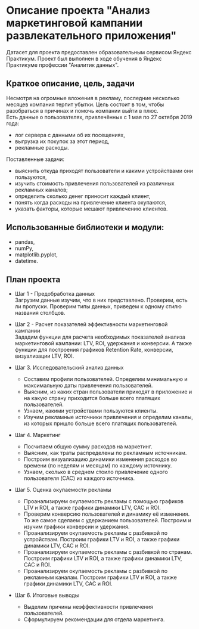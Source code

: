 # Описание проекта "Анализ маркетинговой кампании развлекательного приложения"
Датасет для проекта предоставлен образовательным сервисом Яндекс Практикум. Проект был выполнен в ходе обучения в Яндекс Практикуме профессии "Аналитик данных". 
## Краткое описание, цель, задачи
Несмотря на огромные вложения в рекламу, последние несколько месяцев компания терпит убытки. 
Цель состоит в том, чтобы разобраться в причинах и помочь компании выйти в плюс.\
Есть данные о пользователях, привлечённых с 1 мая по 27 октября 2019 года:
- лог сервера с данными об их посещениях,
- выгрузка их покупок за этот период,
- рекламные расходы.

Поставленные задачи:
- выяснить откуда приходят пользователи и какими устройствами они пользуются,
- изучить стоимость привлечения пользователей из различных рекламных каналов;
- определить сколько денег приносит каждый клиент,
- понять когда расходы на привлечение клиента окупаются,
- указать факторы, которые мешают привлечению клиентов.
## Использованные библиотеки и модули:
- pandas,
- numPy,
- matplotlib.pyplot,
- datetime.

## План проекта
- Шаг 1 - Предобработка данных\
Загрузим данные изучим, что в них представлено. Проверим, есть ли пропуски. Проверим типы данных, приведем к одному стилю названия столбцов.

- Шаг 2 - Расчет показателей эффективности маркетинговой кампании\
Зададим функции для расчета необходимых показателей анализа маркетинговой кампании: LTV, ROI, удержания и конверсии.
А также функции для построения графиков Retention Rate, конверсии, визуализации LTV, ROI.

- Шаг 3. Исследовательский анализ данных
    - Составим профили пользователей. Определим минимальную и максимальную даты привлечения пользователей.
    - Выясним, из каких стран пользователи приходят в приложение и на какую страну приходится больше всего платящих пользователей. 
    - Узнаем, какими устройствами пользуются клиенты. 
    - Изучим рекламные источники привлечения и определим каналы, из которых пришло больше всего платящих пользователей. 

- Шаг 4. Маркетинг
   - Посчитаем общую сумму расходов на маркетинг.
   - Выясним, как траты распределены по рекламным источникам.
   - Построим визуализацию динамики изменения расходов во времени (по неделям и месяцам) по каждому источнику.
   - Узнаем, сколько в среднем стоило привлечение одного пользователя (CAC) из каждого источника.

- Шаг 5. Оценка окупаемости рекламы
    - Проанализируем окупаемость рекламы c помощью графиков LTV и ROI, а также графики динамики LTV, CAC и ROI.
    - Проверим конверсию пользователей и динамику её изменения. То же самое сделаем с удержанием пользователей. Построим и изучим графики конверсии и удержания.
    - Проанализируем окупаемость рекламы с разбивкой по устройствам. Построим графики LTV и ROI, а также графики динамики LTV, CAC и ROI.
    - Проанализируем окупаемость рекламы с разбивкой по странам. Построим графики LTV и ROI, а также графики динамики LTV, CAC и ROI.
    - Проанализируем окупаемость рекламы с разбивкой по рекламным каналам. Построим графики LTV и ROI, а также графики динамики LTV, CAC и ROI.

- Шаг 6. Итоговые выводы
    - Выделим причины неэффективности привлечения пользователей.
    - Сформулируем рекомендации для отдела маркетинга.
